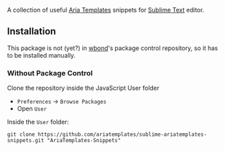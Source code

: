 A collection of useful [Aria Templates](http://ariatemplates.com) snippets for [Sublime Text](http://www.sublimetext.com) editor.

## Installation

This package is not (yet?) in [wbond](http://wbond.net/sublime_packages/package_control)'s package control repository, so it has to be installed manually.

### Without Package Control

Clone the repository inside the JavaScript User folder

* `Preferences` -> `Browse Packages`
* Open `User`

Inside the `User` folder:
````
git clone https://github.com/ariatemplates/sublime-ariatemplates-snippets.git "AriaTemplates-Snippets"
````